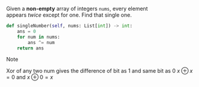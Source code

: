 Given a **non-empty** array of integers `nums`, every element appears _twice_ except for one. Find that single one.

```python
def singleNumber(self, nums: List[int]) -> int:
    ans = 0
    for num in nums:
        ans ^= num
    return ans
```

> [!note]
> Xor of any two num gives the difference of bit as 1 and same bit as 0
>  $x \oplus x = 0$ and $x \oplus 0 = x$


